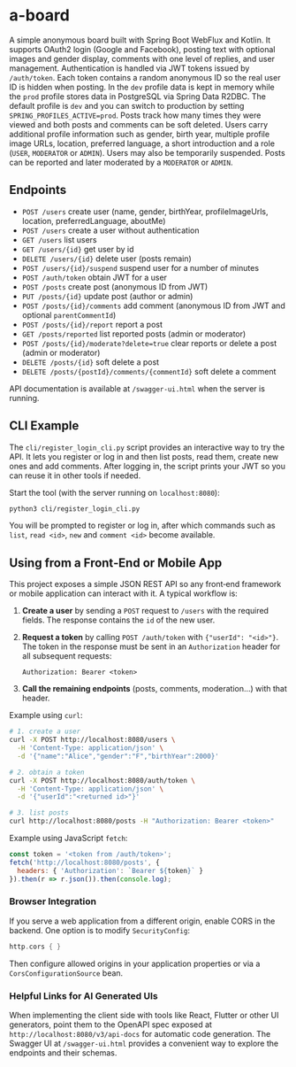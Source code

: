# a-board

A simple anonymous board built with Spring Boot WebFlux and Kotlin.
It supports OAuth2 login (Google and Facebook), posting text with optional images and gender display,
comments with one level of replies, and user management.
Authentication is handled via JWT tokens issued by `/auth/token`. Each token contains a random anonymous ID so the real user ID is hidden when posting.
In the `dev` profile data is kept in memory while the `prod` profile
stores data in PostgreSQL via Spring Data R2DBC. The default profile is
`dev` and you can switch to production by setting `SPRING_PROFILES_ACTIVE=prod`.
Posts track how many times they were viewed and both posts and comments can be soft deleted.
Users carry additional profile information such as gender, birth year, multiple profile image URLs, location, preferred language, a short introduction and a role (`USER`, `MODERATOR` or `ADMIN`). Users may also be temporarily suspended. Posts can be reported and later moderated by a `MODERATOR` or `ADMIN`.

## Endpoints
- `POST /users` create user (name, gender, birthYear, profileImageUrls, location,
  preferredLanguage, aboutMe)
- `POST /users` create a user without authentication
- `GET /users` list users
- `GET /users/{id}` get user by id
- `DELETE /users/{id}` delete user (posts remain)
- `POST /users/{id}/suspend` suspend user for a number of minutes
- `POST /auth/token` obtain JWT for a user
- `POST /posts` create post (anonymous ID from JWT)
- `PUT /posts/{id}` update post (author or admin)
- `POST /posts/{id}/comments` add comment (anonymous ID from JWT and optional `parentCommentId`)
- `POST /posts/{id}/report` report a post
- `GET /posts/reported` list reported posts (admin or moderator)
- `POST /posts/{id}/moderate?delete=true` clear reports or delete a post (admin or moderator)
- `DELETE /posts/{id}` soft delete a post
- `DELETE /posts/{postId}/comments/{commentId}` soft delete a comment


API documentation is available at `/swagger-ui.html` when the server is running.

## CLI Example

The `cli/register_login_cli.py` script provides an interactive way to try the
API. It lets you register or log in and then list posts, read them, create new
ones and add comments. After logging in, the script prints your JWT so you can
reuse it in other tools if needed.

Start the tool (with the server running on `localhost:8080`):

```bash
python3 cli/register_login_cli.py
```

You will be prompted to register or log in, after which commands such as
`list`, `read <id>`, `new` and `comment <id>` become available.

## Using from a Front‑End or Mobile App

This project exposes a simple JSON REST API so any front‑end framework or mobile
application can interact with it. A typical workflow is:

1. **Create a user** by sending a `POST` request to `/users` with the required
   fields. The response contains the `id` of the new user.
2. **Request a token** by calling `POST /auth/token` with `{"userId": "<id>"}`.
   The token in the response must be sent in an `Authorization` header for all
   subsequent requests:

   ```http
   Authorization: Bearer <token>
   ```
3. **Call the remaining endpoints** (posts, comments, moderation…) with that
   header.

Example using `curl`:

```bash
# 1. create a user
curl -X POST http://localhost:8080/users \
  -H 'Content-Type: application/json' \
  -d '{"name":"Alice","gender":"F","birthYear":2000}'

# 2. obtain a token
curl -X POST http://localhost:8080/auth/token \
  -H 'Content-Type: application/json' \
  -d '{"userId":"<returned id>"}'

# 3. list posts
curl http://localhost:8080/posts -H "Authorization: Bearer <token>"
```

Example using JavaScript `fetch`:

```javascript
const token = '<token from /auth/token>';
fetch('http://localhost:8080/posts', {
  headers: { 'Authorization': `Bearer ${token}` }
}).then(r => r.json()).then(console.log);
```

### Browser Integration

If you serve a web application from a different origin, enable CORS in the
backend. One option is to modify `SecurityConfig`:

```kotlin
http.cors { }
```

Then configure allowed origins in your application properties or via a
`CorsConfigurationSource` bean.

### Helpful Links for AI Generated UIs

When implementing the client side with tools like React, Flutter or other UI
generators, point them to the OpenAPI spec exposed at
`http://localhost:8080/v3/api-docs` for automatic code generation. The Swagger
UI at `/swagger-ui.html` provides a convenient way to explore the endpoints and
their schemas.

